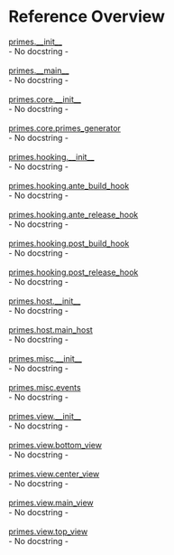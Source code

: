 
# Reference Overview

[primes.\_\_init\_\_](https://github.com/pyrustic/primes/blob/master/docs/reference/content/primes.\_\_init\_\_.md#README) 
<br>
 \- No docstring \-
<br><br>[primes.\_\_main\_\_](https://github.com/pyrustic/primes/blob/master/docs/reference/content/primes.\_\_main\_\_.md#README) 
<br>
 \- No docstring \-
<br><br>[primes.core.\_\_init\_\_](https://github.com/pyrustic/primes/blob/master/docs/reference/content/primes.core.\_\_init\_\_.md#README) 
<br>
 \- No docstring \-
<br><br>[primes.core.primes\_generator](https://github.com/pyrustic/primes/blob/master/docs/reference/content/primes.core.primes\_generator.md#README) 
<br>
 \- No docstring \-
<br><br>[primes.hooking.\_\_init\_\_](https://github.com/pyrustic/primes/blob/master/docs/reference/content/primes.hooking.\_\_init\_\_.md#README) 
<br>
 \- No docstring \-
<br><br>[primes.hooking.ante\_build\_hook](https://github.com/pyrustic/primes/blob/master/docs/reference/content/primes.hooking.ante\_build\_hook.md#README) 
<br>
 \- No docstring \-
<br><br>[primes.hooking.ante\_release\_hook](https://github.com/pyrustic/primes/blob/master/docs/reference/content/primes.hooking.ante\_release\_hook.md#README) 
<br>
 \- No docstring \-
<br><br>[primes.hooking.post\_build\_hook](https://github.com/pyrustic/primes/blob/master/docs/reference/content/primes.hooking.post\_build\_hook.md#README) 
<br>
 \- No docstring \-
<br><br>[primes.hooking.post\_release\_hook](https://github.com/pyrustic/primes/blob/master/docs/reference/content/primes.hooking.post\_release\_hook.md#README) 
<br>
 \- No docstring \-
<br><br>[primes.host.\_\_init\_\_](https://github.com/pyrustic/primes/blob/master/docs/reference/content/primes.host.\_\_init\_\_.md#README) 
<br>
 \- No docstring \-
<br><br>[primes.host.main\_host](https://github.com/pyrustic/primes/blob/master/docs/reference/content/primes.host.main\_host.md#README) 
<br>
 \- No docstring \-
<br><br>[primes.misc.\_\_init\_\_](https://github.com/pyrustic/primes/blob/master/docs/reference/content/primes.misc.\_\_init\_\_.md#README) 
<br>
 \- No docstring \-
<br><br>[primes.misc.events](https://github.com/pyrustic/primes/blob/master/docs/reference/content/primes.misc.events.md#README) 
<br>
 \- No docstring \-
<br><br>[primes.view.\_\_init\_\_](https://github.com/pyrustic/primes/blob/master/docs/reference/content/primes.view.\_\_init\_\_.md#README) 
<br>
 \- No docstring \-
<br><br>[primes.view.bottom\_view](https://github.com/pyrustic/primes/blob/master/docs/reference/content/primes.view.bottom\_view.md#README) 
<br>
 \- No docstring \-
<br><br>[primes.view.center\_view](https://github.com/pyrustic/primes/blob/master/docs/reference/content/primes.view.center\_view.md#README) 
<br>
 \- No docstring \-
<br><br>[primes.view.main\_view](https://github.com/pyrustic/primes/blob/master/docs/reference/content/primes.view.main\_view.md#README) 
<br>
 \- No docstring \-
<br><br>[primes.view.top\_view](https://github.com/pyrustic/primes/blob/master/docs/reference/content/primes.view.top\_view.md#README) 
<br>
 \- No docstring \-
